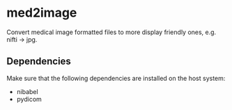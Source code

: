 # med2image

Convert medical image formatted files to more display friendly ones, e.g. nifti -> jpg.

## Dependencies

Make sure that the following dependencies are installed on the host system:

* nibabel
* pydicom


